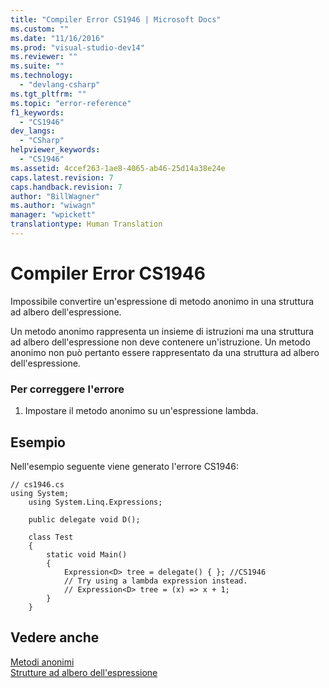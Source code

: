 ```yaml
---
title: "Compiler Error CS1946 | Microsoft Docs"
ms.custom: ""
ms.date: "11/16/2016"
ms.prod: "visual-studio-dev14"
ms.reviewer: ""
ms.suite: ""
ms.technology: 
  - "devlang-csharp"
ms.tgt_pltfrm: ""
ms.topic: "error-reference"
f1_keywords: 
  - "CS1946"
dev_langs: 
  - "CSharp"
helpviewer_keywords: 
  - "CS1946"
ms.assetid: 4ccef263-1ae8-4065-ab46-25d14a38e24e
caps.latest.revision: 7
caps.handback.revision: 7
author: "BillWagner"
ms.author: "wiwagn"
manager: "wpickett"
translationtype: Human Translation
---
```

# Compiler Error CS1946
Impossibile convertire un'espressione di metodo anonimo in una struttura ad albero dell'espressione.  
  
 Un metodo anonimo rappresenta un insieme di istruzioni ma una struttura ad albero dell'espressione non deve contenere un'istruzione.  Un metodo anonimo non può pertanto essere rappresentato da una struttura ad albero dell'espressione.  
  
### Per correggere l'errore  
  
1.  Impostare il metodo anonimo su un'espressione lambda.  
  
## Esempio  
 Nell'esempio seguente viene generato l'errore CS1946:  
  
```  
// cs1946.cs  
using System;  
    using System.Linq.Expressions;  
  
    public delegate void D();  
  
    class Test  
    {  
        static void Main()  
        {  
            Expression<D> tree = delegate() { }; //CS1946  
            // Try using a lambda expression instead.  
            // Expression<D> tree = (x) => x + 1;  
        }  
    }  
```  
  
## Vedere anche  
 [Metodi anonimi](../../../csharp/programming-guide/statements-expressions-operators/anonymous-methods.md)   
 [Strutture ad albero dell'espressione](../Topic/Expression%20Trees%20\(C%23%20and%20Visual%20Basic\).md)